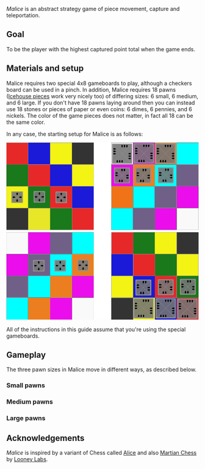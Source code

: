 *Malice* is an abstract strategy game of piece movement, capture and teleportation.  

Goal
----

To be the player with the highest captured point total when the game ends.

Materials and setup
-------------------

Malice requires two special 4x8 gameboards to play, although a checkers board can be used in a pinch.  In addition, Malice requires 18 pawns ([Icehouse pieces](http://www.looneylabs.com/looney-pyramids) work very nicely too) of differing sizes: 6 small, 6 medium, and 6 large.  If you don't have 18 pawns laying around then you can instead use 18 stones or pieces of paper or even coins: 6 dimes, 6 pennies, and 6 nickels.  The color of the game pieces does not matter, in fact all 18 can be the same color.

In any case, the starting setup for Malice is as follows:

![setup](https://raw.githubusercontent.com/fogus/spiel/master/brettspiel/malice/graphics/inital-setp.png)

All of the instructions in this guide assume that you're using the special gameboards.

Gameplay
--------

The three pawn sizes in Malice move in different ways, as described below.

### Small pawns

### Medium pawns

### Large pawns



Acknowledgements
----------------

*Malice* is inspired by a variant of Chess called [Alice](http://www.chessvariants.org/other.dir/alice.html) and also [Martian Chess](http://icehousegames.org/wiki/index.php?title=Martian_Chess) by [Looney Labs](http://www.looneylabs.com).
